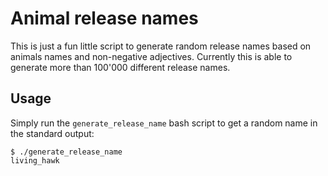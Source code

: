 Animal release names
======
This is just a fun little script to generate random release names based on animals names and non-negative adjectives. Currently this is able to generate more than 100'000 different release names.

## Usage
Simply run the `generate_release_name` bash script to get a random name in the standard output:
```
$ ./generate_release_name 
living_hawk
```
